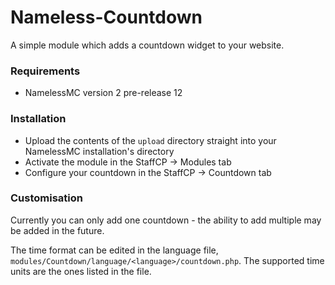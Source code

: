 # Nameless-Countdown
A simple module which adds a countdown widget to your website.

### Requirements
- NamelessMC version 2 pre-release 12

### Installation
- Upload the contents of the `upload` directory straight into your NamelessMC installation's directory
- Activate the module in the StaffCP -> Modules tab
- Configure your countdown in the StaffCP -> Countdown tab

### Customisation
Currently you can only add one countdown - the ability to add multiple may be added in the future.

The time format can be edited in the language file, `modules/Countdown/language/<language>/countdown.php`. The supported time units are the ones listed in the file.

